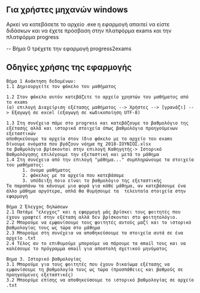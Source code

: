 ## Για χρήστες μηχανών windows ##

Αρκεί να κατεβάσετε το αρχείο .exe 
η εφαρμογή απαιτεί να είστε διδάσκων και να έχετε πρόσβαση στην πλατφόρμα exams και την πλατφόρμα progress

-- Βήμα 0 τρέχετε την εφαρμογή progress2exams

## Οδηγίες χρήσης της εφαρμογής ##

    Βήμα 1 Ανάκτηση δεδομένων: 
    1.1 Δημιουργείτε τον φάκελο του μαθήματος 
    
    1.2 Στον φάκελο αυτόν κατεβάζετε το αρχείο χρηστών του μαθήματος από το exams
    (α) επιλογή Διαχείριση εξέτασης μαθήματος --> Χρήστες --> [γρανάζι] --> Εξαγωγή σε excel (εξαγωγή σε κωδικοποίηση UTF-8)
    
    1.3 Στη συνέχεια πάμε στο progress και κατεβάζουμε το βαθμολόγιο της εξέτασης αλλά και ιστορικά στοιχεία όπως βαθμολόγια προηγούμενων εξεταστικών
    αποθηκεύουμε τα αρχεία στον ίδιο φάκελο με το αρχείο του exams
    δίνουμε ονόματα που βγάζουν νόημα πχ 2018-ΙΟΥΝΙΟΣ.xlsx
    τα βαθμολόγια βρίσκονται στην επιλογή Καθηγητής-> Ιστορικό Βαθμολόγησης επιλέγουμε την εξεταστική και μετά το μάθημα
    1.4 Στη συνέχεια από την επιλογή "μάθημα..." συμπληρώνουμε τα στοιχεία του μαθήματος:
          1. όνομα μαθήματος
          2. φάκελος με τα αρχεία που κατεβάσαμε
          3. υπόδειξη ποιο είναι το βαθμολόγιο της εξεταστικής
    Τα παραπάνω τα κάνουμε μια φορά για κάθε μάθημα, αν κατεβάσουμε ένα άλλο μάθημα αργότερα, απλά θα θυμήσουμε τα  τελευταία στοιχεία στην εφαρμογή
          
    Βήμα 2 Έλεγχος δηλώσεων
    2.1 Πατάμε "ελεγχος" και η εφαρμογή μάς βρίσκει τους φοιτητές που έχουν γραφτεί στην εξέταση αλλά δεν βρίσκονται στο φοιτητολόγιο.
    2.2 Μπορούμε να εμφανίσουμε τους φοιτητές αυτούς μαζί και το ιστορικό βαθμολογίας τους ως τώρα στο μάθημα
    2.3 Μπορούμε στη συνέχεια να αποθηκεύσουμε τα στοιχεία αυτά σε ένα αρχείο .txt
    2.4 Τέλος αν το επιθυμούμε μπορούμε να πάρουμε τα email τους και να καλέσουμε το πρόγραμμα email για αποστολή σχετικού μηνύματος
    
    Βημα 3. Ιστορικό βαθμολογίας 
    3.1 Μπορούμε για τους φοιτητές που έχουν δικαίωμα εξέτασης να εμφανίσουμε τη βαθμολογία τους ως τώρα (προσπάθειες και βαθμούς σε προηγούμενες εξεταστικές)
    3.2 Μποορύμε επίσης να αποθηκεύσουμε το ιστορικό βαθμολογίας σε αρχείο .txt
    
